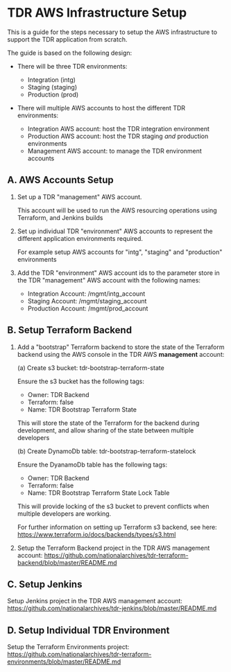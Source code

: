 # TDR AWS Infrastructure Setup

This is a guide for the steps necessary to setup the AWS infrastructure to support the TDR application from scratch.

The guide is based on the following design:
* There will be three TDR environments:

  * Integration (intg)
  * Staging (staging)
  * Production (prod)
  
* There will multiple AWS accounts to host the different TDR environments:

  * Integration AWS account: host the TDR integration environment
  * Production AWS account: host the TDR staging *and* production environments
  * Management AWS account: to manage the TDR environment accounts

## A. AWS Accounts Setup

1. Set up a TDR "management" AWS account.

   This account will be used to run the AWS resourcing operations using Terraform, and Jenkins builds

2. Set up individual TDR "environment" AWS accounts to represent the different application environments required. 

   For example setup AWS accounts for "intg", "staging" and "production" environments
   
3. Add the TDR "environment" AWS account ids to the parameter store in the TDR "management" AWS account with the following names:

   * Integration Account: /mgmt/intg_account
   * Staging Account: /mgmt/staging_account
   * Production Account: /mgmt/prod_account

## B. Setup Terraform Backend

1. Add a "bootstrap" Terraform backend to store the state of the Terraform backend using the AWS console in the TDR AWS **management** account:

   (a) Create s3 bucket: tdr-bootstrap-terraform-state
   
      Ensure the s3 bucket has the following tags:
      
      * Owner: TDR Backend
      * Terraform: false
      * Name: TDR Bootstrap Terraform State
       
      This will store the state of the Terraform for the backend during development, and allow sharing of the state between multiple developers
   
   (b) Create DynamoDb table: tdr-bootstrap-terraform-statelock
   
      Ensure the DyanamoDb table has the following tags:
      
      * Owner: TDR Backend
      * Terraform: false
      * Name: TDR Bootstrap Terraform State Lock Table
   
      This will provide locking of the s3 bucket to prevent conflicts when multiple developers are working.
      
   For further information on setting up Terraform s3 backend, see here: https://www.terraform.io/docs/backends/types/s3.html

2. Setup the Terraform Backend project in the TDR AWS management account: https://github.com/nationalarchives/tdr-terraform-backend/blob/master/README.md

## C. Setup Jenkins

Setup Jenkins project in the TDR AWS management account: https://github.com/nationalarchives/tdr-jenkins/blob/master/README.md

## D. Setup Individual TDR Environment

Setup the Terraform Environments project: https://github.com/nationalarchives/tdr-terraform-environments/blob/master/README.md